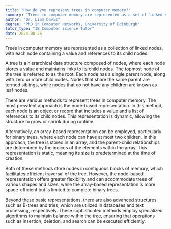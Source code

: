 ```yaml
---
title: "How do you represent trees in computer memory?"
summary: "Trees in computer memory are represented as a set of linked nodes, where each node contains a value and references to its child nodes."
author: "Dr. Liam Davis"
degree: "PhD in Computer Networks, University of Edinburgh"
tutor_type: "IB Computer Science Tutor"
date: 2024-08-26
---
```


Trees in computer memory are represented as a collection of linked nodes, with each node containing a value and references to its child nodes.

A tree is a hierarchical data structure composed of nodes, where each node stores a value and maintains links to its child nodes. The topmost node of the tree is referred to as the root. Each node has a single parent node, along with zero or more child nodes. Nodes that share the same parent are termed siblings, while nodes that do not have any children are known as leaf nodes.

There are various methods to represent trees in computer memory. The most prevalent approach is the node-based representation. In this method, each node is an object or record that includes a value and a list of references to its child nodes. This representation is dynamic, allowing the structure to grow or shrink during runtime.

Alternatively, an array-based representation can be employed, particularly for binary trees, where each node can have at most two children. In this approach, the tree is stored in an array, and the parent-child relationships are determined by the indices of the elements within the array. This representation is static, meaning its size is predetermined at the time of creation.

Both of these methods store nodes in contiguous blocks of memory, which facilitates efficient traversal of the tree. However, the node-based representation offers greater flexibility and can accommodate trees of various shapes and sizes, while the array-based representation is more space-efficient but is limited to complete binary trees.

Beyond these basic representations, there are also advanced structures such as B-trees and tries, which are utilized in databases and text processing, respectively. These sophisticated methods employ specialized algorithms to maintain balance within the tree, ensuring that operations such as insertion, deletion, and search can be executed efficiently.
    
